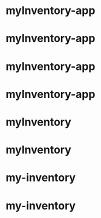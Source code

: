 # myInventory-app
# myInventory-app
# myInventory-app
# myInventory-app
# myInventory
# myInventory
# my-inventory
# my-inventory
